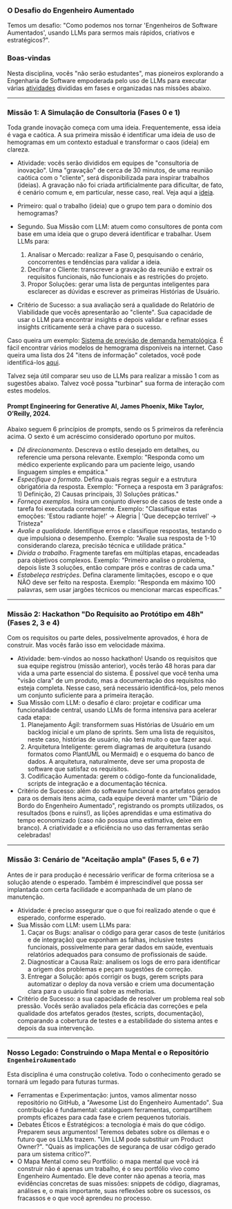 ### O Desafio do Engenheiro Aumentado

Temos um desafio: "Como podemos nos tornar 'Engenheiros de Software Aumentados', usando LLMs para sermos mais rápidos, criativos e estratégicos?". 

### Boas-vindas

Nesta disciplina, vocês "não serão estudantes", mas pioneiros explorando a Engenharia de Software empoderada pelo uso de LLMs
para executar várias [atividades](possibilidades.md) divididas em fases e organizadas nas missões abaixo.

---

### Missão 1: A Simulação de Consultoria (Fases 0 e 1)

Toda grande inovação começa com uma ideia. Frequentemente, essa ideia é vaga e caótica. A sua primeira missão é identificar uma ideia de uso de hemogramas em um contexto estadual e transformar o caos (ideia) em clareza.

* Atividade: vocês serão divididos em equipes de "consultoria de inovação". Uma "gravação" de cerca de 30 minutos, de uma reunião caótica com o "cliente", será disponibilizada para inspirar trabalhos (ideias). A gravação não foi criada artificialmente para dificultar, de fato, é cenário comum e, em particular, nesse caso, real. Veja aqui a [ideia](ideia.md).

* Primeiro: qual o trabalho (ideia) que o grupo tem para o domínio dos hemogramas?

* Segundo. Sua Missão com LLM: atuem como consultores de ponta com base em uma ideia que o grupo deverá identificar e trabalhar. Usem LLMs para:
    1.  Analisar o Mercado: realizar a Fase 0, pesquisando o cenário, concorrentes e tendências para validar a ideia.
    2.  Decifrar o Cliente: transcrever a gravação da reunião e extrair os requisitos funcionais, não funcionais e as restrições do projeto.
    3.  Propor Soluções: gerar uma lista de perguntas inteligentes para esclarecer as dúvidas e escrever as primeiras Histórias de Usuário.

* Critério de Sucesso: a sua avaliação será a qualidade do Relatório de Viabilidade que vocês apresentarão ao "cliente". Sua capacidade de usar o LLM para encontrar insights e depois validar e refinar esses insights criticamente será a chave para o sucesso.

Caso queira um exemplo: [Sistema de previsão de demanda hematológica](./previsao-demanda-hematologia.md).
É fácil encontrar vários modelos de hemograma disponíveis na internet. Caso queira uma lista dos 24 "itens de informação" coletados,
você pode identificá-los [aqui](https://fhir.saude.go.gov.br/r4/exame/hemograma.html#exames-simples-todos-eles).

Talvez seja útil comparar seu uso de LLMs para realizar a missão 1 com as sugestões abaixo. Talvez você possa "turbinar"
sua forma de interação com estes modelos.

#### Prompt Engineering for Generative AI, James Phoenix, Mike Taylor, O’Reilly, 2024.

Abaixo seguem 6 princípios de prompts, sendo os 5 primeiros da referência acima. O sexto é um acréscimo considerado oportuno por muitos.

- _Dê direcionamento_. Descreva o estilo desejado em detalhes, ou referencie uma persona relevante. Exemplo: "Responda como um médico experiente explicando para um paciente leigo, usando linguagem simples e empática."
- _Especifique o formato_. Defina quais regras seguir e a estrutura obrigatória da resposta. Exemplo: "Forneça a resposta em 3 parágrafos: 1) Definição, 2) Causas principais, 3) Soluções práticas."
- _Forneça exemplos_. Insira um conjunto diverso de casos de teste onde a tarefa foi executada corretamente. Exemplo: "Classifique estas emoções: 'Estou radiante hoje!' → Alegria | 'Que decepção terrível' → Tristeza"
- _Avalie a qualidade_. Identifique erros e classifique respostas, testando o que impulsiona o desempenho. Exemplo: "Avalie sua resposta de 1-10 considerando clareza, precisão técnica e utilidade prática."
- _Divida o trabalho_. Fragmente tarefas em múltiplas etapas, encadeadas para objetivos complexos. Exemplo: "Primeiro analise o problema, depois liste 3 soluções, então compare prós e contras de cada uma."
- _Estabeleça restrições_. Defina claramente limitações, escopo e o que NÃO deve ser feito na resposta. Exemplo: "Responda em máximo 100 palavras, sem usar jargões técnicos ou mencionar marcas específicas."

---

### Missão 2: Hackathon "Do Requisito ao Protótipo em 48h" (Fases 2, 3 e 4)

Com os requisitos ou parte deles, possivelmente aprovados, é hora de construir. Mas vocês farão isso em velocidade máxima.

* Atividade: bem-vindos ao nosso hackathon! Usando os requisitos que sua equipe registrou (missão anterior), vocês terão 48 horas para dar vida a uma parte essencial do sistema. É possível que você tenha uma "visão clara" de um produto, mas a documentação dos requisitos não esteja completa. Nesse caso, será necessário identificá-los, pelo menos um conjunto suficiente para a primeira iteração.
* Sua Missão com LLM: o desafio é claro: projetar e codificar uma funcionalidade central, usando LLMs de forma intensiva para acelerar cada etapa:
    1.  Planejamento Ágil: transformem suas Histórias de Usuário em um backlog inicial e um plano de sprints. Sem uma lista de requisitos, neste caso, histórias de usuário, não terá muito o que fazer aqui.
    2.  Arquitetura Inteligente: gerem diagramas de arquitetura (usando formatos como PlantUML ou Mermaid) e o esquema do banco de dados. A arquitetura, naturalmente, deve ser uma proposta de software que satisfaz os requisitos. 
    3.  Codificação Aumentada: gerem o código-fonte da funcionalidade, scripts de integração e a documentação técnica.
* Critério de Sucesso: além do software funcional e os artefatos gerados para os demais itens acima, cada equipe deverá manter um "Diário de Bordo do Engenheiro Aumentado", registrando os prompts utilizados, os resultados (bons e ruins!), as lições aprendidas e uma estimativa do tempo economizado (caso não possua uma estimativa, deixe em branco). A criatividade e a eficiência no uso das ferramentas serão celebradas!

---

### Missão 3: Cenário de "Aceitação ampla" (Fases 5, 6 e 7)

Antes de ir para produção é necessário verificar de forma criteriosa se a solução atende o esperado.
Também é imprescindível que possa ser implantada com certa facilidade e acompanhada de um
plano de manutenção. 

* Atividade: é preciso assegurar que o que foi realizado atende o que é esperado, conforme esperado.
* Sua Missão com LLM: usem LLMs para:
    1.  Caçar os Bugs: analisar o código para gerar casos de teste (unitários e de integração) que exponham as falhas, inclusive testes funcionais, possivelmente para gerar dados em saúde, eventuais relatórios adequados para consumo de profissionais de saúde.
    2.  Diagnosticar a Causa Raiz: analisem os logs de erro para identificar a origem dos problemas e peçam sugestões de correção.
    3.  Entregar a Solução: após corrigir os bugs, gerem scripts para automatizar o deploy da nova versão e criem uma documentação clara para o usuário final sobre as melhorias.
* Critério de Sucesso: a sua capacidade de resolver um problema real sob pressão. Vocês serão avaliados pela eficácia das correções e pela qualidade dos artefatos gerados (testes, scripts, documentação), comparando a cobertura de testes e a estabilidade do sistema antes e depois da sua intervenção.

---

### Nosso Legado: Construindo o Mapa Mental e o Repositório `EngenheiroAumentado`

Esta disciplina é uma construção coletiva. Todo o conhecimento gerado se tornará um legado para futuras turmas.

* Ferramentas e Experimentação: juntos, vamos alimentar nosso repositório no GitHub, a "Awesome List do Engenheiro Aumentado". Sua contribuição é fundamental: cataloguem ferramentas, compartilhem prompts eficazes para cada fase e criem pequenos tutoriais.
* Debates Éticos e Estratégicos: a tecnologia é mais do que código. Preparem seus argumentos! Teremos debates sobre os dilemas e o futuro que os LLMs trazem. "Um LLM pode substituir um Product Owner?". "Quais as implicações de segurança de usar código gerado para um sistema crítico?".
* O Mapa Mental como seu Portfólio: o mapa mental que você irá construir não é apenas um trabalho, é o seu portfólio vivo como Engenheiro Aumentado. Ele deve conter não apenas a teoria, mas evidências concretas de suas missões: snippets de código, diagramas, análises e, o mais importante, suas reflexões sobre os sucessos, os fracassos e o que você aprendeu no processo.
